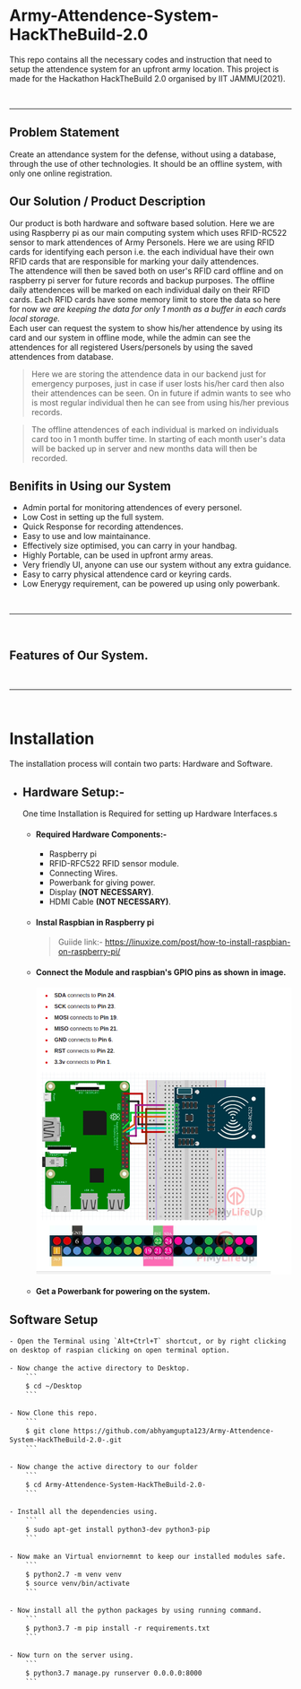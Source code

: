 # Army-Attendence-System-HackTheBuild-2.0

This repo contains all the necessary codes and instruction that need to setup the attendence system for an upfront army location. This project is made for the Hackathon HackTheBuild 2.0 organised by IIT JAMMU(2021).

<br>
<hr> 

## Problem Statement
Create an attendance system for the defense, without using a database, through the use of other technologies. It should be an offline system, with only one online registration.

## Our Solution / Product Description

Our product is both hardware and software based solution. Here we are using Raspberry pi as our main computing system which uses RFID-RC522 sensor to mark attendences of Army Personels. Here we are using RFID cards for identifying each person i.e. the each individual have their own RFID cards that are responsible for marking your daily attendences. 
<br>
The attendence will then be saved both on user's RFID card offline and on raspberry pi server for future records and backup purposes. The offline daily attendences will be marked on each individual daily on their RFID cards. 
Each RFID cards have some memory limit to store the data so here for now <I>we are keeping the data for only 1 month as a buffer in each cards local storage.
</I>
<br>
Each user can request the system to show his/her attendence by using its card and our system in offline mode, while the admin can see the attendences for all registered Users/personels by using the saved attendences from database.

> Here we are storing the attendence data in our backend just for emergency purposes, just in case if user losts his/her card then also their attendences can be seen. On in future if admin wants to see who is most regular individual then he can see from using his/her previous records. 

> The offline attendences of each individual is marked on individuals card too in 1 month buffer time. In starting of each month user's data will be backed up in server and new months data will then be recorded. 

## **Benifits in Using our System**

- Admin portal for monitoring attendences of every personel.
- Low Cost in setting up the full system.
- Quick Response for recording attendences.
- Easy to use and low maintainance.
- Effectively size optimised, you can carry in your handbag.
- Highly Portable, can be used in upfront army areas. 
- Very friendly UI, anyone can use our system without any extra guidance.
- Easy to carry physical attendence card or keyring cards. 
- Low Enerygy requirement, can be powered up using only powerbank.

<br>
<hr> 
<br>

## Features of Our System.


<br>
<hr> 
<br>

# Installation

The installation process will contain two parts: Hardware and Software. 
- ## Hardware Setup:-
    One time Installation is Required for setting up Hardware Interfaces.s
    * #### Required Hardware Components:-
        - Raspberry pi
        - RFID-RFC522 RFID sensor module.
        - Connecting Wires. 
        - Powerbank for giving power.
        - Display **(NOT NECESSARY)**.
        - HDMI Cable **(NOT NECESSARY)**.

    * #### Instal Raspbian in Raspberry pi 
        > Guiide link:- https://linuxize.com/post/how-to-install-raspbian-on-raspberry-pi/

    * #### Connect the Module and raspbian's GPIO pins as shown in image.
        ![GPIO PINS](Resources/rasp1.png)

    * #### Get a Powerbank for powering on the system.

## Software Setup

    - Open the Terminal using `Alt+Ctrl+T` shortcut, or by right clicking on desktop of raspian clicking on open terminal option. 

    - Now change the active directory to Desktop.
        ```
        $ cd ~/Desktop
        ```
    
    - Now Clone this repo.
        ```
        $ git clone https://github.com/abhyamgupta123/Army-Attendence-System-HackTheBuild-2.0-.git
        ```

    - Now change the active directory to our folder
        ```
        $ cd Army-Attendence-System-HackTheBuild-2.0-
        ```

    - Install all the dependencies using.
        ```
        $ sudo apt-get install python3-dev python3-pip
        ```

    - Now make an Virtual enviornemnt to keep our installed modules safe.
        ```
        $ python2.7 -m venv venv
        $ source venv/bin/activate
        ```

    - Now install all the python packages by using running command.
        ```
        $ python3.7 -m pip install -r requirements.txt
        ```

    - Now turn on the server using.
        ```
        $ python3.7 manage.py runserver 0.0.0.0:8000
        ```

    







































